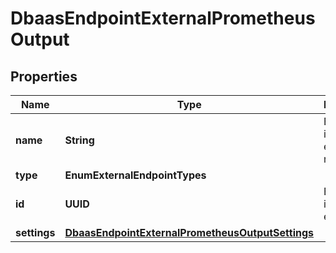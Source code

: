 

# DbaasEndpointExternalPrometheusOutput


## Properties

| Name | Type | Description | Notes |
|------------ | ------------- | ------------- | -------------|
|**name** | **String** | External integration endpoint name |  [optional] |
|**type** | **EnumExternalEndpointTypes** |  |  [optional] |
|**id** | **UUID** | External integration endpoint id |  [optional] |
|**settings** | [**DbaasEndpointExternalPrometheusOutputSettings**](DbaasEndpointExternalPrometheusOutputSettings.md) |  |  [optional] |



